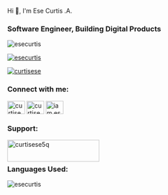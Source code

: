 <p align="left">Hi 👋, I'm Ese Curtis .A.</p>
<h3 align="left"> Software Engineer, Building Digital Products</h3>

<p align="left"> <img src="https://komarev.com/ghpvc/?username=esecurtis&label=Profile%20views&color=0f0aaa&style=flat" alt="esecurtis" /> </p>

<p align="left"> <a href="https://github.com/ryo-ma/github-profile-trophy"><img src="https://github-profile-trophy.vercel.app/?username=esecurtis" alt="esecurtis" /></a> </p>

<p align="left"> <a href="https://twitter.com/curtisese" target="blank"><img src="https://img.shields.io/twitter/follow/curtisese?logo=twitter&style=for-the-badge" alt="curtisese" /></a> </p>

<h3 align="left">Connect with me:</h3>
<p align="left">
<a href="https://twitter.com/curtisese" target="blank"><img align="center" src="https://raw.githubusercontent.com/rahuldkjain/github-profile-readme-generator/master/src/images/icons/Social/twitter.svg" alt="curtisese" height="30" width="40" /></a>
<a href="https://linkedin.com/in/curtisese" target="blank"><img align="center" src="https://raw.githubusercontent.com/rahuldkjain/github-profile-readme-generator/master/src/images/icons/Social/linked-in-alt.svg" alt="curtisese" height="30" width="40" /></a>
<a href="https://fb.com/iam.ese_curtis" target="blank"><img align="center" src="https://raw.githubusercontent.com/rahuldkjain/github-profile-readme-generator/master/src/images/icons/Social/facebook.svg" alt="iam.ese_curtis" height="30" width="40" /></a>
</p>

<h3 align="left">Support:</h3>
<p><a href="https://www.buymeacoffee.com/curtisese5q"> <img align="left" src="https://cdn.buymeacoffee.com/buttons/v2/default-yellow.png" height="50" width="210" alt="curtisese5q" /></a></p><br><br>

<h3 align="left">Languages Used:</h3>
<p><img align="left" src="https://github-readme-stats.vercel.app/api/top-langs?username=esecurtis&show_icons=true&locale=en&layout=compact" alt="esecurtis" /></p>




